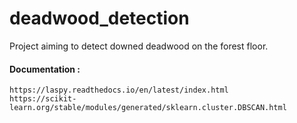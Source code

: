 # deadwood_detection

Project aiming to detect downed deadwood on the forest floor.

#### Documentation :
``https://laspy.readthedocs.io/en/latest/index.html``\
``https://scikit-learn.org/stable/modules/generated/sklearn.cluster.DBSCAN.html``
